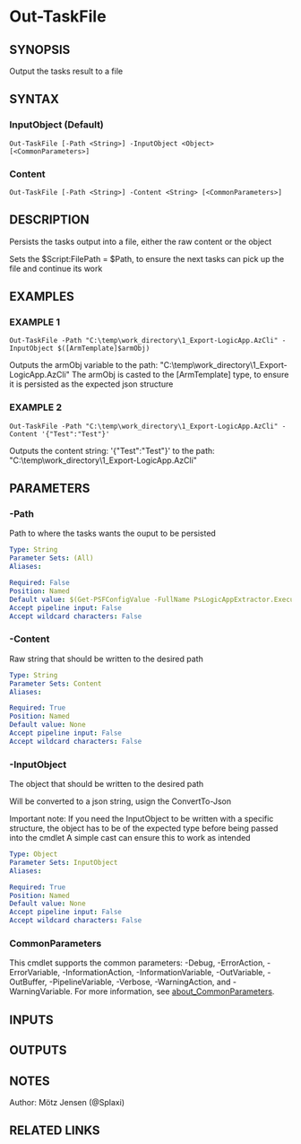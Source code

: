 ﻿---
external help file: PsLogicAppExtractor-help.xml
Module Name: PsLogicAppExtractor
online version:
schema: 2.0.0
---

# Out-TaskFile

## SYNOPSIS
Output the tasks result to a file

## SYNTAX

### InputObject (Default)
```
Out-TaskFile [-Path <String>] -InputObject <Object> [<CommonParameters>]
```

### Content
```
Out-TaskFile [-Path <String>] -Content <String> [<CommonParameters>]
```

## DESCRIPTION
Persists the tasks output into a file, either the raw content or the object

Sets the $Script:FilePath = $Path, to ensure the next tasks can pick up the file and continue its work

## EXAMPLES

### EXAMPLE 1
```
Out-TaskFile -Path "C:\temp\work_directory\1_Export-LogicApp.AzCli" -InputObject $([ArmTemplate]$armObj)
```

Outputs the armObj variable to the path: "C:\temp\work_directory\1_Export-LogicApp.AzCli"
The armObj is casted to the \[ArmTemplate\] type, to ensure it is persisted as the expected json structure

### EXAMPLE 2
```
Out-TaskFile -Path "C:\temp\work_directory\1_Export-LogicApp.AzCli" -Content '{"Test":"Test"}'
```

Outputs the content string: '{"Test":"Test"}' to the path: "C:\temp\work_directory\1_Export-LogicApp.AzCli"

## PARAMETERS

### -Path
Path to where the tasks wants the ouput to be persisted

```yaml
Type: String
Parameter Sets: (All)
Aliases:

Required: False
Position: Named
Default value: $(Get-PSFConfigValue -FullName PsLogicAppExtractor.Execution.TaskOutputFile)
Accept pipeline input: False
Accept wildcard characters: False
```

### -Content
Raw string that should be written to the desired path

```yaml
Type: String
Parameter Sets: Content
Aliases:

Required: True
Position: Named
Default value: None
Accept pipeline input: False
Accept wildcard characters: False
```

### -InputObject
The object that should be written to the desired path

Will be converted to a json string, usign the ConvertTo-Json

Important note: If you need the InputObject to be written with a specific structure, the object has to be of the expected type before being passed into the cmdlet
A simple cast can ensure this to work as intended

```yaml
Type: Object
Parameter Sets: InputObject
Aliases:

Required: True
Position: Named
Default value: None
Accept pipeline input: False
Accept wildcard characters: False
```

### CommonParameters
This cmdlet supports the common parameters: -Debug, -ErrorAction, -ErrorVariable, -InformationAction, -InformationVariable, -OutVariable, -OutBuffer, -PipelineVariable, -Verbose, -WarningAction, and -WarningVariable. For more information, see [about_CommonParameters](http://go.microsoft.com/fwlink/?LinkID=113216).

## INPUTS

## OUTPUTS

## NOTES
Author: Mötz Jensen (@Splaxi)

## RELATED LINKS
